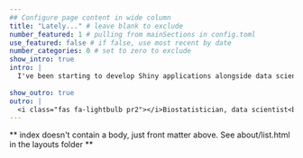 ```yaml
---
## Configure page content in wide column
title: "Lately..." # leave blank to exclude
number_featured: 1 # pulling from mainSections in config.toml
use_featured: false # if false, use most recent by date
number_categories: 0 # set to zero to exclude
show_intro: true
intro: |
  I've been starting to develop Shiny applications alongside data science projects using [R](https://www.r-project.org/about.html) in my professional career, academic life and free time. If you would like to follow my journey, you should check out my [blog](/blog).
  
show_outro: true
outro: |
  <i class="fas fa-lightbulb pr2"></i>Biostatistician, data scientist<br>, also a Finance MSc and CEMS student.
---
```


** index doesn't contain a body, just front matter above.
See about/list.html in the layouts folder **